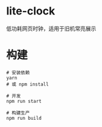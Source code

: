# lite-clock

低功耗网页时钟，适用于旧机常亮展示

# 构建

```
# 安装依赖
yarn
# 或 npm install

# 开发
npm run start

# 构建生产
npm run build 
```
